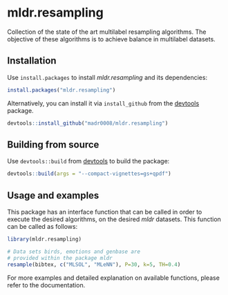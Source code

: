 # mldr.resampling

Collection of the state of the art multilabel resampling algorithms. The objective of these algorithms is to achieve balance in multilabel datasets.

## Installation

Use `install.packages` to install *mldr.resampling* and its dependencies:

```R
install.packages("mldr.resampling")
```

Alternatively, you can install it via `install_github` from the
[devtools](https://github.com/r-lib/devtools) package.

```R
devtools::install_github("madr0008/mldr.resampling")
```

## Building from source

Use `devtools::build` from [devtools](https://github.com/r-lib/devtools)
to build the package:

```R
devtools::build(args = "--compact-vignettes=gs+qpdf")
```

## Usage and examples

This package has an interface function that can be called in order to execute the desired algorithms, on the desired *mldr* datasets. This function can be called as follows:

```R
library(mldr.resampling)

# Data sets birds, emotions and genbase are
# provided within the package mldr
resample(bibtex, c("MLSOL", "MLeNN"), P=30, k=5, TH=0.4)
```

For more examples and detailed explanation on available functions, please refer to the documentation.
